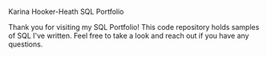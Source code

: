 Karina Hooker-Heath SQL Portfolio  

Thank you for visiting my SQL Portfolio! This code repository holds samples of SQL I've written. Feel free to take a look and reach out if you have any questions. 
